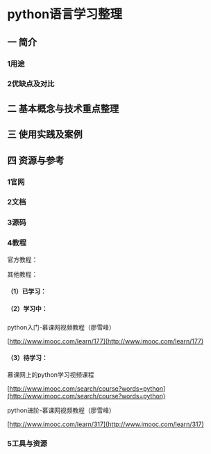 # python语言学习整理

## 一 简介

### 1用途

### 2优缺点及对比

## 二 基本概念与技术重点整理

## 三 使用实践及案例

## 

## 四 资源与参考

### 1官网

### 2文档

### 3源码

### 

### 4教程

官方教程：

其他教程：

#### （1）已学习：

#### 

#### （2）学习中：

### 

python入门-慕课网视频教程（廖雪峰）

[http://www.imooc.com/learn/177](http://www.imooc.com/learn/177)

#### （3）待学习：

慕课网上的python学习视频课程

[http://www.imooc.com/search/course?words=python](http://www.imooc.com/search/course?words=python)

python进阶-慕课网视频教程（廖雪峰）

[http://www.imooc.com/learn/317](http://www.imooc.com/learn/317)

### 5工具与资源



